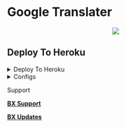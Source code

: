 # Google Translater
<p align="center">
  <a href="https://www.python.org">
    <img src="http://ForTheBadge.com/images/badges/made-with-python.svg">
  </a>
</p>


## Deploy To Heroku
<details><summary>Deploy To Heroku</summary>
<p>
<br>
<a href="https://heroku.com/deploy?template=https://github.com/MufazTG/Google-Translater/tree/main">
  <img src="https://www.herokucdn.com/deploy/button.svg" alt="Deploy">
</a>
</p>
</details>

<details><summary>Configs</summary>
<p>
<pre>
* TOKEN  - Get bot token from @BotFather

* API_ID     - From my.telegram.org or @MT_MyTelegramOrg_Bot

* API_HASH    - From my.telegram.org or @MT_MyTelegramOrg_Bot
</pre>
</p>
</details>

Support

**[BX Support](https://telegram.dog/BX_Support)**

**[BX Updates](https://telegram.dog/Bx_Botz)**
